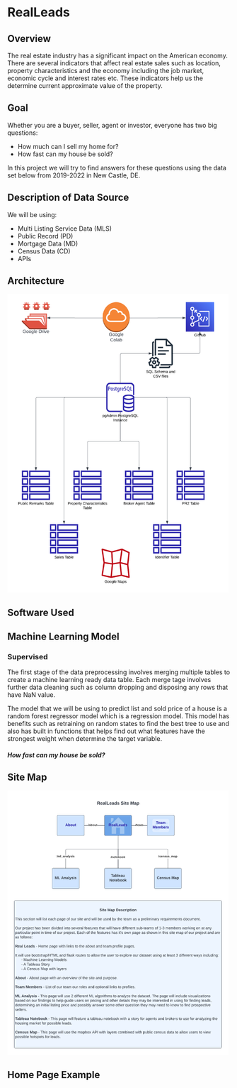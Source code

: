 # RealLeads

## Overview

The real estate industry has a significant impact on the American economy. There are several indicators that affect real estate sales such as location, property characteristics and the economy including the job market, economic cycle and interest rates etc. These indicators help us the determine current approximate value of the property.

## Goal

Whether you are a buyer, seller, agent or investor, everyone has two big questions:

- How much can I sell my home for?
- How fast can my house be sold?

In this project we will try to find answers for these questions using the data set below from 2019-2022 in New Castle, DE.

## Description of Data Source

We will be using:

- Multi Listing Service Data (MLS)
- Public Record (PD)
- Mortgage Data (MD)
- Census Data (CD)
- APIs

## Architecture

<img src="./static/images/architecture.png" alt="RealLeads Architecture Diagram" width="500"/>

## Software Used

## Machine Learning Model

### Supervised


The first stage of the data preprocessing involves merging multiple tables to create a machine learning ready data table. Each merge tage involves further data cleaning such as column dropping and disposing any rows that have NaN value.

The model that we will be using to predict list and sold price of a house is a random forest regressor model which is a regression model. This model has benefits such as retraining on random states to find the best tree to use and also has built in functions 
that helps find out what features have the strongest weight when determine the target variable.

##### How fast can my house be sold?



## Site Map

<img src="./static/images/site_map.png" alt="Site Map Diagram" width="500"/>

## Home Page Example

